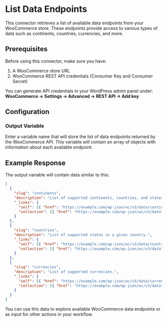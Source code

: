 # List Data Endpoints

This connector retrieves a list of available data endpoints from your WooCommerce store. These endpoints provide access to various types of data such as continents, countries, currencies, and more.

## Prerequisites

Before using this connector, make sure you have:

1. A WooCommerce store URL
2. WooCommerce REST API credentials (Consumer Key and Consumer Secret)

You can generate API credentials in your WordPress admin panel under:
**WooCommerce → Settings → Advanced → REST API → Add key**

## Configuration

### Output Variable

Enter a variable name that will store the list of data endpoints returned by the WooCommerce API. This variable will contain an array of objects with information about each available endpoint.

## Example Response

The output variable will contain data similar to this:

```json
[
  {
    "slug": "continents",
    "description": "List of supported continents, countries, and states.",
    "_links": {
      "self": [{ "href": "https://example.com/wp-json/wc/v3/data/continents" }],
      "collection": [{ "href": "https://example.com/wp-json/wc/v3/data" }]
    }
  },
  {
    "slug": "countries",
    "description": "List of supported states in a given country.",
    "_links": {
      "self": [{ "href": "https://example.com/wp-json/wc/v3/data/countries" }],
      "collection": [{ "href": "https://example.com/wp-json/wc/v3/data" }]
    }
  },
  {
    "slug": "currencies",
    "description": "List of supported currencies.",
    "_links": {
      "self": [{ "href": "https://example.com/wp-json/wc/v3/data/currencies" }],
      "collection": [{ "href": "https://example.com/wp-json/wc/v3/data" }]
    }
  }
]
```

You can use this data to explore available WooCommerce data endpoints or as input for other actions in your workflow.